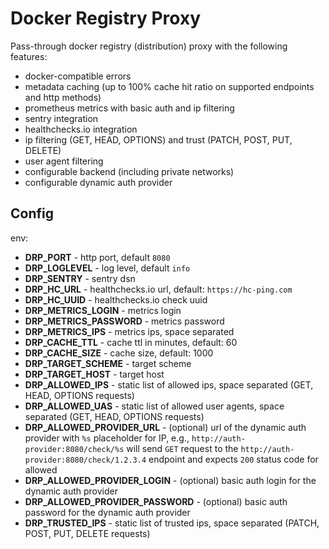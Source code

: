 # Docker Registry Proxy

Pass-through docker registry (distribution) proxy with the following features:

* docker-compatible errors
* metadata caching (up to 100% cache hit ratio on supported endpoints and http methods)
* prometheus metrics with basic auth and ip filtering
* sentry integration
* healthchecks.io integration
* ip filtering (GET, HEAD, OPTIONS) and trust (PATCH, POST, PUT, DELETE)
* user agent filtering
* configurable backend (including private networks)
* configurable dynamic auth provider

## Config

env:

* **DRP_PORT** - http port, default `8080`
* **DRP_LOGLEVEL** - log level, default `info`
* **DRP_SENTRY** - sentry dsn
* **DRP_HC_URL** - healthchecks.io url, default: `https://hc-ping.com`
* **DRP_HC_UUID** - healthchecks.io check uuid
* **DRP_METRICS_LOGIN** - metrics login
* **DRP_METRICS_PASSWORD** - metrics password
* **DRP_METRICS_IPS** - metrics ips, space separated
* **DRP_CACHE_TTL** - cache ttl in minutes, default: 60
* **DRP_CACHE_SIZE** - cache size, default: 1000
* **DRP_TARGET_SCHEME** - target scheme
* **DRP_TARGET_HOST** - target host
* **DRP_ALLOWED_IPS** - static list of allowed ips, space separated (GET, HEAD, OPTIONS requests)
* **DRP_ALLOWED_UAS** - static list of allowed user agents, space separated (GET, HEAD, OPTIONS requests)
* **DRP_ALLOWED_PROVIDER_URL** - (optional) url of the dynamic auth provider with `%s` placeholder for IP, e.g., `http://auth-provider:8080/check/%s` will send `GET` request to the `http://auth-provider:8080/check/1.2.3.4` endpoint and expects `200` status code for allowed
* **DRP_ALLOWED_PROVIDER_LOGIN** - (optional) basic auth login for the dynamic auth provider
* **DRP_ALLOWED_PROVIDER_PASSWORD** - (optional) basic auth password for the dynamic auth provider
* **DRP_TRUSTED_IPS** - static list of trusted ips, space separated (PATCH, POST, PUT, DELETE requests)

